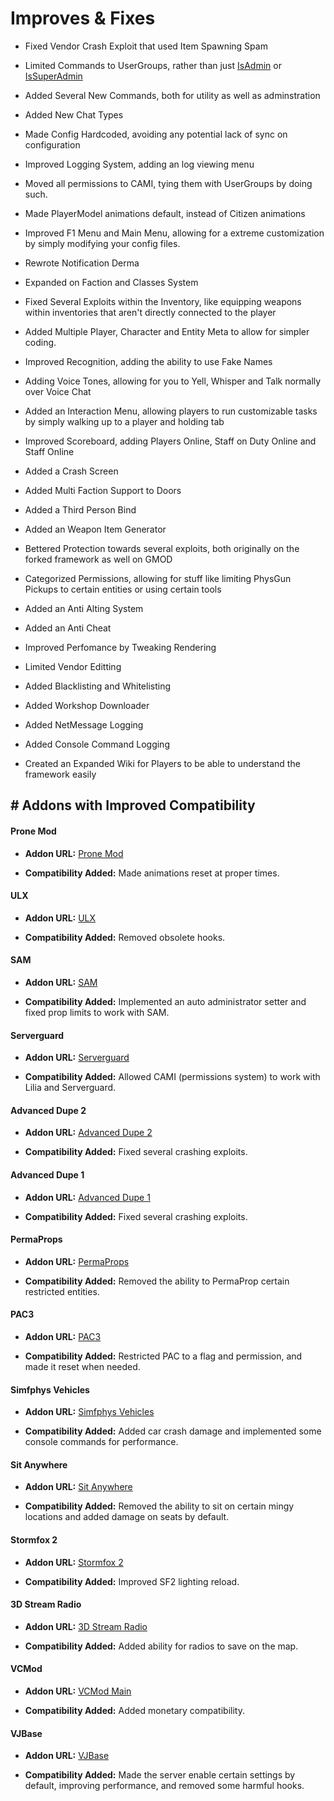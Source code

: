# Improves & Fixes

- Fixed Vendor Crash Exploit that used Item Spawning Spam 

- Limited Commands to UserGroups, rather than just [IsAdmin](https://wiki.facepunch.com/gmod/Player:IsAdmin) or [IsSuperAdmin](https://wiki.facepunch.com/gmod/Player:IsSuperAdmin)

- Added Several New Commands, both for utility as well as adminstration

- Added New Chat Types

- Made Config Hardcoded, avoiding any potential lack of sync on configuration

- Improved Logging System, adding an log viewing menu

- Moved all permissions to CAMI, tying them with UserGroups by doing such.

- Made PlayerModel animations default, instead of Citizen animations

- Improved F1 Menu and Main Menu, allowing for a extreme customization by simply modifying your config files.

- Rewrote Notification Derma

- Expanded on Faction and Classes System

- Fixed Several Exploits within the Inventory, like equipping weapons within inventories that aren't directly connected to the player 

- Added Multiple Player, Character and Entity Meta to allow for simpler coding.

- Improved Recognition, adding the ability to use Fake Names

- Adding Voice Tones, allowing for you to Yell, Whisper and Talk normally over Voice Chat

- Added an Interaction Menu, allowing players to run customizable tasks by simply walking up to a player and holding tab

- Improved Scoreboard, adding Players Online, Staff on Duty Online and Staff Online

- Added a Crash Screen

- Added Multi Faction Support to Doors

- Added a Third Person Bind

- Added an Weapon Item Generator

- Bettered Protection towards several exploits, both originally on the forked framework as well on GMOD

- Categorized Permissions, allowing for stuff like limiting PhysGun Pickups to certain entities or using certain tools

- Added an Anti Alting System

- Added an Anti Cheat

- Improved Perfomance by Tweaking Rendering

- Limited Vendor Editting

- Added Blacklisting and Whitelisting

- Added Workshop Downloader

- Added NetMessage Logging 

- Added Console Command Logging  

- Created an Expanded Wiki for Players to be able to understand the framework easily

## # Addons with Improved Compatibility

#### Prone Mod

- **Addon URL:** [Prone Mod](https://github.com/gspetrou/Prone-Mod)

- **Compatibility Added:** Made animations reset at proper times.

#### ULX

- **Addon URL:** [ULX](https://steamcommunity.com/sharedfiles/filedetails/?id=557962280)

- **Compatibility Added:** Removed obsolete hooks.

#### SAM

- **Addon URL:** [SAM](https://www.gmodstore.com/market/view/sam)

- **Compatibility Added:** Implemented an auto administrator setter and fixed prop limits to work with SAM.

#### Serverguard

- **Addon URL:** [Serverguard](https://www.gmodstore.com/market/view/serverguard)

- **Compatibility Added:** Allowed CAMI (permissions system) to work with Lilia and Serverguard.

#### Advanced Dupe 2

- **Addon URL:** [Advanced Dupe 2](https://steamcommunity.com/sharedfiles/filedetails/?id=773402917)

- **Compatibility Added:** Fixed several crashing exploits.

#### Advanced Dupe 1

- **Addon URL:** [Advanced Dupe 1](https://steamcommunity.com/sharedfiles/filedetails/?id=163806212)

- **Compatibility Added:** Fixed several crashing exploits.

#### PermaProps

- **Addon URL:** [PermaProps](https://steamcommunity.com/sharedfiles/filedetails/?id=220336312)

- **Compatibility Added:** Removed the ability to PermaProp certain restricted entities.

#### PAC3

- **Addon URL:** [PAC3](https://steamcommunity.com/workshop/filedetails/?id=104691717)

- **Compatibility Added:** Restricted PAC to a flag and permission, and made it reset when needed.

#### Simfphys Vehicles

- **Addon URL:** [Simfphys Vehicles](https://steamcommunity.com/sharedfiles/filedetails/?id=771487490)

- **Compatibility Added:** Added car crash damage and implemented some console commands for performance.

#### Sit Anywhere

- **Addon URL:** [Sit Anywhere](https://steamcommunity.com/sharedfiles/filedetails/?id=108176967)

- **Compatibility Added:** Removed the ability to sit on certain mingy locations and added damage on seats by default.

#### Stormfox 2

- **Addon URL:** [Stormfox 2](https://steamcommunity.com/workshop/filedetails/?id=2447774443)

- **Compatibility Added:** Improved SF2 lighting reload.

#### 3D Stream Radio

- **Addon URL:** [3D Stream Radio](https://steamcommunity.com/sharedfiles/filedetails/?id=246756300)

- **Compatibility Added:** Added ability for radios to save on the map.

#### VCMod

- **Addon URL:** [VCMod Main](https://www.gmodstore.com/market/view/vcmod-main)

- **Compatibility Added:** Added monetary compatibility.

#### VJBase

- **Addon URL:** [VJBase](https://steamcommunity.com/workshop/filedetails/?id=131759821)

- **Compatibility Added:** Made the server enable certain settings by default, improving performance, and removed some harmful hooks.